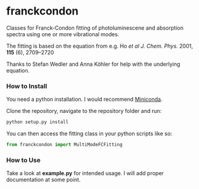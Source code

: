 # franckcondon
Classes for Franck-Condon fitting of photoluminescene and absorption spectra using one or more vibrational modes.

The fitting is based on the equation from e.g. Ho _et al J. Chem. Phys._ 2001, **115** (6), 2709–2720

Thanks to Stefan Wedler and Anna Köhler for help with the underlying equation.

### How to Install
You need a python installation. I would recommend [Miniconda](https://docs.conda.io/en/latest/miniconda.html).

Clone the repository, navigate to the repository folder and run:
```sh
python setup.py install
```
You can then access the fitting class in your python scripts like so:
```python
from franckcondon import MultiModeFCFitting
```
### How to Use
Take a look at **example.py** for intended usage. I will add proper documentation at some point.
